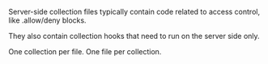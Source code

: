 Server-side collection files typically contain code related to access control, like .allow/deny blocks.

They also contain collection hooks that need to run on the server side only.

One collection per file. One file per collection.